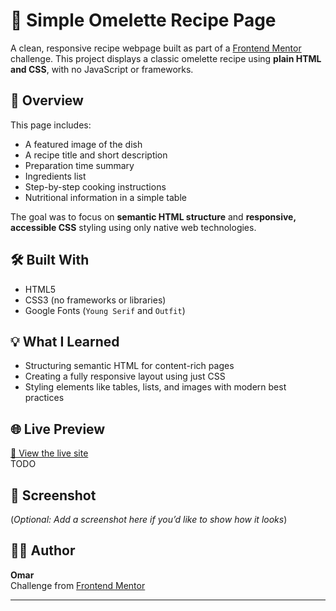 # 🥚 Simple Omelette Recipe Page

A clean, responsive recipe webpage built as part of a [Frontend Mentor](https://www.frontendmentor.io) challenge. This project displays a classic omelette recipe using **plain HTML and CSS**, with no JavaScript or frameworks.

## 📄 Overview

This page includes:

- A featured image of the dish
- A recipe title and short description
- Preparation time summary
- Ingredients list
- Step-by-step cooking instructions
- Nutritional information in a simple table

The goal was to focus on **semantic HTML structure** and **responsive, accessible CSS** styling using only native web technologies.

## 🛠️ Built With

- HTML5
- CSS3 (no frameworks or libraries)
- Google Fonts (`Young Serif` and `Outfit`)

## 💡 What I Learned

- Structuring semantic HTML for content-rich pages
- Creating a fully responsive layout using just CSS
- Styling elements like tables, lists, and images with modern best practices

## 🌐 Live Preview

[🔗 View the live site](#)  
TODO

## 📸 Screenshot

(*Optional: Add a screenshot here if you’d like to show how it looks*)

## 🧑‍💻 Author

**Omar**  
Challenge from [Frontend Mentor](https://www.frontendmentor.io)

---
